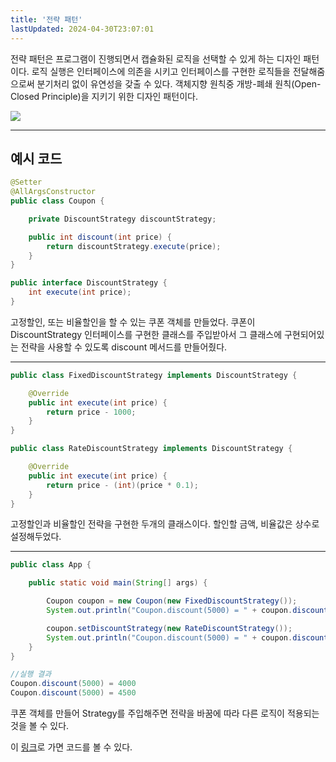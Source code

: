 ```yaml
---
title: '전략 패턴'
lastUpdated: 2024-04-30T23:07:01
---
```


전략 패턴은 프로그램이 진행되면서 캡슐화된 로직을 선택할 수 있게 하는 디자인 패턴이다. 로직 실행은 인터페이스에 의존을 시키고 인터페이스를 구현한 로직들을 전달해줌으로써 분기처리 없이 유연성을 갖출 수 있다. 객체지향 원칙중 개방-폐쇄 원칙(Open-Closed Principle)을 지키기 위한 디자인 패턴이다.

<img src="https://mblogthumb-phinf.pstatic.net/20160318_208/2feelus_1458286805546znnWD_PNG/2016-03-18_at_4.47.36_PM.png?type=w2">

---

## 예시 코드

```java
@Setter
@AllArgsConstructor
public class Coupon {

    private DiscountStrategy discountStrategy;

    public int discount(int price) {
        return discountStrategy.execute(price);
    }
}

public interface DiscountStrategy {
    int execute(int price);
}
```

고정할인, 또는 비율할인을 할 수 있는 쿠폰 객체를 만들었다. 쿠폰이 DiscountStrategy 인터페이스를 구현한 클래스를 주입받아서 그 클래스에 구현되어있는 전략을 사용할 수 있도록 discount 메서드를 만들어줬다.

---

```java
public class FixedDiscountStrategy implements DiscountStrategy {

    @Override
    public int execute(int price) {
        return price - 1000;
    }
}

public class RateDiscountStrategy implements DiscountStrategy {

    @Override
    public int execute(int price) {
        return price - (int)(price * 0.1);
    }
}
```

고정할인과 비율할인 전략을 구현한 두개의 클래스이다. 할인할 금액, 비율값은 상수로 설정해두었다.

---

```java
public class App {

    public static void main(String[] args) {

        Coupon coupon = new Coupon(new FixedDiscountStrategy());
        System.out.println("Coupon.discount(5000) = " + coupon.discount(5000));

        coupon.setDiscountStrategy(new RateDiscountStrategy());
        System.out.println("Coupon.discount(5000) = " + coupon.discount(5000));
    }
}
```

```java
//실행 결과
Coupon.discount(5000) = 4000
Coupon.discount(5000) = 4500
```

쿠폰 객체를 만들어 Strategy를 주입해주면 전략을 바꿈에 따라 다른 로직이 적용되는 것을 볼 수 있다.

이 <a href="https://github.com/rlaisqls/GoF-DesignPatterns/tree/master/src/main/java/com/study/gof/designpattrens/_03_BehavioralPattern/strategy">링크</a>로 가면 코드를 볼 수 있다.